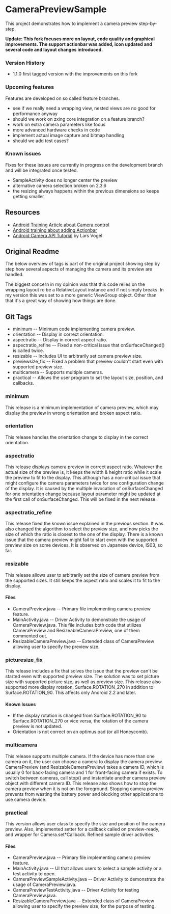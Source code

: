 # CameraPreviewSample

This project demonstrates how to implement a camera preview step-by-step.

**Update: This fork focuses more on layout, code quality and graphical improvements.
The support actionbar was added, icon updated and several code and layout changes introduced.**

### Version History

* 1.1.0 first tagged version with the improvements on this fork

### Upcoming features

Features are developed on so called feature branches.

* see if we really need a wrapping view, nested views are no good for performance anyway
* should we work on zxing core integration on a feature branch?
* work on extra camera parameters like focus
* more advanced hardware checks in code
* implement actual image capture and bitmap handling
* should we add test cases?

### Known issues

Fixes for these issues are currently in progress on the development branch and will be integrated
once tested.

* SampleActivity does no longer center the preview
* alternative camera selection broken on 2.3.6
* the resizing always happens within the previous dimensions so keeps getting smaller

## Resources

* [Android Training Article about Camera control](http://developer.android.com/training/camera/index.html)
* [Android training about adding Actionbar](https://developer.android.com/training/basics/actionbar/index.html)
* [Android Camera API Tutorial](http://www.vogella.com/tutorials/AndroidCamera/article.html) by Lars Vogel

## Original Readme

The below overview of tags is part of the original project showing step by step how several aspects
of managing the camera and its preview are handled.

The biggest concern in my opinion was that this code relies on the wrapping layout ro be a
RelativeLayout instance and if not simply breaks. In my version this was set to a more generic
ViewGroup object. Other than that it's a great way of showing how things are done.

## Git Tags

* minimum -- Minimum code implementing camera preview.
* orientation -- Display in correct orientation.
* aspectratio -- Display in correct aspect ratio.
* aspectratio_refine -- Fixed a non-critical issue that onSurfaceChanged() is called twice.
* resizable -- Includes UI to arbitrarily set camera preview size.
* previewsize_fix -- Fixed a problem that preview couldn't start even with supported preview size.
* multicamera -- Supports multiple cameras.
* practical -- Allows the user program to set the layout size, position, and callbacks.

### minimum

This release is a minimum implementation of camera preview, which may display the preview in wrong orientation and broken aspect ratio.

### orientation

This release handles the orientation change to display in the correct orientation.

### aspectratio

This release displays camera preview in correct aspect ratio.
Whatever the actual size of the preview is, it keeps the width & height ratio while it scale the preview to fit to the display.
This although has a non-critical issue that might configure the camera parameters twice for one configuration change of the display.
It is caused by the multiple invocation of onSurfaceChanged for one orientation change because layout parameter might be updated at the first call of onSurfaceChanged.
This will be fixed in the next release.

### aspectratio_refine

This release fixed the known issue explained in the previous section.
It was also changed the algorithm to select the preview size, and now picks the size of which the ratio is closest to the one of the display.
There is a known issue that the camera preview might fail to start even with the supported preview size on some devices.
It is observed on Japanese device, IS03, so far.

### resizable

This release allows user to arbitrarily set the size of camera preview from the supported sizes.
It still keeps the aspect ratio and scales it to fit to the display.

#### Files

* CameraPreview.java -- Primary file implementing camera preview feature.
* MainActivity.java -- Driver Activity to demonstrate the usage of CameraPreview.java.
    This file includes both code that utilizes CameraPreview and ResizeableCameraPreview, one of them commented out.
* ResizableCameraPreview.java -- Extended class of CameraPreview allowing user to specify the preview size.

### picturesize_fix

This release includes a fix that solves the issue that the preview can't be started even with supported preview size.
The solution was to set picture size with supported picture size, as well as preview size.
This release also supported more display rotation, Surface.ROTATION_270 in addition to Surface.ROTATION_90. This affects only Android 2.2 and later.

#### Known Issues

* If the display rotation is changed from Surface.ROTATION_90 to Surface.ROTATION_270 or vice versa, the rotation of the camera preview is not updated.
* Orientation is not correct on an optimus pad (or all Honeycomb).

### multicamera

This release supports multiple camera.
If the device has more than one camera on it, the user can choose a camera to display the camera preview.
CameraPreview (and ResizableCameraPreview) takes a camera ID, which is usually 0 for back-facing camera and 1 for front-facing camera if exists.
To switch between cameras, call stop() and instantiate another camera preview object with different camera ID.
This release also shows how to stop the camera preview when it is not on the foreground.
Stopping camera preview prevents from wasting the battery power and blocking other applications to use camera device.

### practical

This version allows user class to specify the size and position of the camera preview.
Also, implemented setter for a callback called on preview-ready, and wrapper for Camera.set*Callback.
Refined sample driver activities.

#### Files

* CameraPreview.java -- Primary file implementing camera preview feature.
* MainActivity.java -- UI that allows users to select a sample activity or a test activity to open.
* CameraPreviewSampleActivity.java -- Driver Activity to demonstrate the usage of CameraPreview.java.
* CameraPreviewTestActivity.java -- Driver Activity for testing CameraPreview.java.
* ResizableCameraPreview.java -- Extended class of CameraPreview allowing user to specify the preview size, for the purpose of testing.